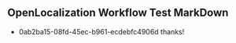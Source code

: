 ## OpenLocalization Workflow Test MarkDown
* 0ab2ba15-08fd-45ec-b961-ecdebfc4906d thanks!

<!--HONumber=Jul16_HO3-->


